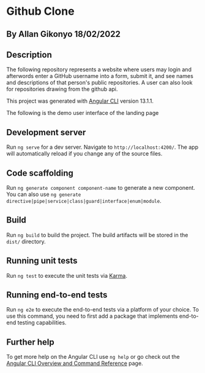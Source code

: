 # Github Clone

## By Allan Gikonyo 18/02/2022

## Description

The following repository represents a website where users may login and afterwords enter a GitHub username into a form, submit it, and see names and descriptions of that person's public repositories. A user can also look for repositories drawing from the github api. 

This project was generated with [Angular CLI](https://github.com/angular/angular-cli) version 13.1.1.

The following is the demo user interface of the landing page

## Development server

Run `ng serve` for a dev server. Navigate to `http://localhost:4200/`. The app will automatically reload if you change any of the source files.

## Code scaffolding

Run `ng generate component component-name` to generate a new component. You can also use `ng generate directive|pipe|service|class|guard|interface|enum|module`.

## Build

Run `ng build` to build the project. The build artifacts will be stored in the `dist/` directory.

## Running unit tests

Run `ng test` to execute the unit tests via [Karma](https://karma-runner.github.io).

## Running end-to-end tests

Run `ng e2e` to execute the end-to-end tests via a platform of your choice. To use this command, you need to first add a package that implements end-to-end testing capabilities.

## Further help

To get more help on the Angular CLI use `ng help` or go check out the [Angular CLI Overview and Command Reference](https://angular.io/cli) page.
